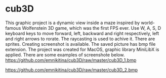 # cub3D
This graphic project is a dynamic view inside a maze inspired by world-famous Wolfenstein 3D game, which was the first FPS ever. Use W, A, S, D keyboard keys to move forward, left, backward and right respectively, left and right arrows to rorate. The raycasting is used to achive it. There are sprites. Creating screenshot is available. The saved picture has bmp  file extension. The project was created for MacOS, graphic library MiniLibX is applied. 
There are some examples of screenshote below.
https://github.com/emnikitina/cub3D/raw/master/cub3D_1.bmp

https://github.com/emnikitina/cub3D/raw/master/cub3D_2.bmp
